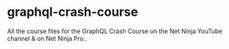 # graphql-crash-course
All the course files for the GraphQL Crash Course on the Net Ninja YouTube channel &amp; on Net Ninja Pro..
